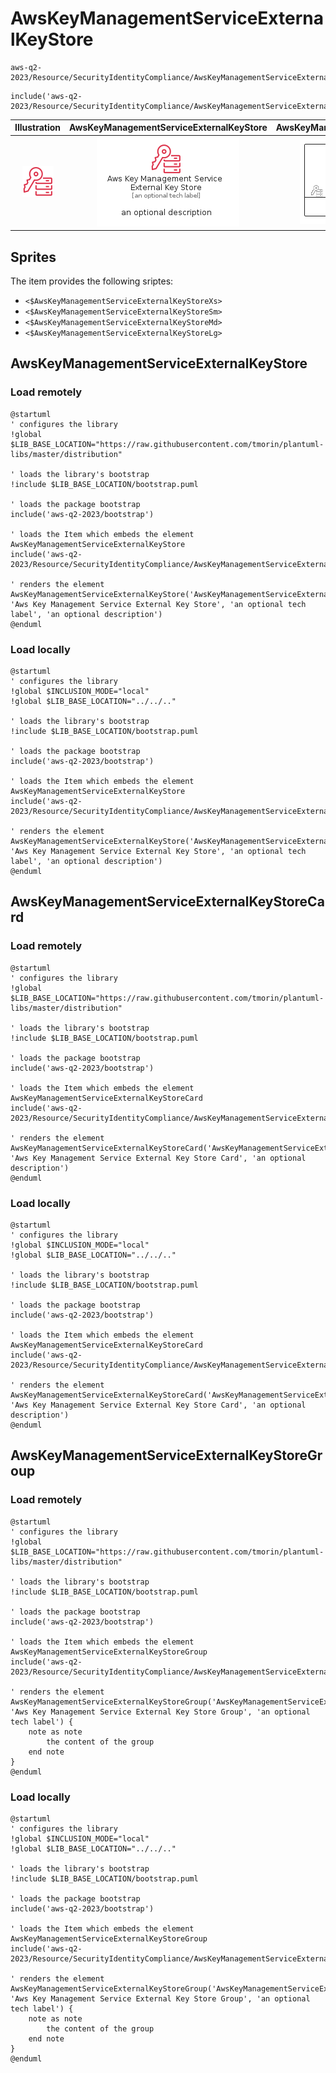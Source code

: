 # AwsKeyManagementServiceExternalKeyStore


```text
aws-q2-2023/Resource/SecurityIdentityCompliance/AwsKeyManagementServiceExternalKeyStore
```

```text
include('aws-q2-2023/Resource/SecurityIdentityCompliance/AwsKeyManagementServiceExternalKeyStore')
```



| Illustration | AwsKeyManagementServiceExternalKeyStore | AwsKeyManagementServiceExternalKeyStoreCard | AwsKeyManagementServiceExternalKeyStoreGroup |
| :---: | :---: | :---: | :---: |
| ![illustration for Illustration](../../../aws-q2-2023/Resource/SecurityIdentityCompliance/AwsKeyManagementServiceExternalKeyStore.png) | ![illustration for AwsKeyManagementServiceExternalKeyStore](../../../aws-q2-2023/Resource/SecurityIdentityCompliance/AwsKeyManagementServiceExternalKeyStore.Local.png) | ![illustration for AwsKeyManagementServiceExternalKeyStoreCard](../../../aws-q2-2023/Resource/SecurityIdentityCompliance/AwsKeyManagementServiceExternalKeyStoreCard.Local.png) | ![illustration for AwsKeyManagementServiceExternalKeyStoreGroup](../../../aws-q2-2023/Resource/SecurityIdentityCompliance/AwsKeyManagementServiceExternalKeyStoreGroup.Local.png) |



## Sprites
The item provides the following sriptes:

- `<$AwsKeyManagementServiceExternalKeyStoreXs>`
- `<$AwsKeyManagementServiceExternalKeyStoreSm>`
- `<$AwsKeyManagementServiceExternalKeyStoreMd>`
- `<$AwsKeyManagementServiceExternalKeyStoreLg>`





## AwsKeyManagementServiceExternalKeyStore

### Load remotely
```plantuml
@startuml
' configures the library
!global $LIB_BASE_LOCATION="https://raw.githubusercontent.com/tmorin/plantuml-libs/master/distribution"

' loads the library's bootstrap
!include $LIB_BASE_LOCATION/bootstrap.puml

' loads the package bootstrap
include('aws-q2-2023/bootstrap')

' loads the Item which embeds the element AwsKeyManagementServiceExternalKeyStore
include('aws-q2-2023/Resource/SecurityIdentityCompliance/AwsKeyManagementServiceExternalKeyStore')

' renders the element
AwsKeyManagementServiceExternalKeyStore('AwsKeyManagementServiceExternalKeyStore', 'Aws Key Management Service External Key Store', 'an optional tech label', 'an optional description')
@enduml
```

### Load locally
```plantuml
@startuml
' configures the library
!global $INCLUSION_MODE="local"
!global $LIB_BASE_LOCATION="../../.."

' loads the library's bootstrap
!include $LIB_BASE_LOCATION/bootstrap.puml

' loads the package bootstrap
include('aws-q2-2023/bootstrap')

' loads the Item which embeds the element AwsKeyManagementServiceExternalKeyStore
include('aws-q2-2023/Resource/SecurityIdentityCompliance/AwsKeyManagementServiceExternalKeyStore')

' renders the element
AwsKeyManagementServiceExternalKeyStore('AwsKeyManagementServiceExternalKeyStore', 'Aws Key Management Service External Key Store', 'an optional tech label', 'an optional description')
@enduml
```

## AwsKeyManagementServiceExternalKeyStoreCard

### Load remotely
```plantuml
@startuml
' configures the library
!global $LIB_BASE_LOCATION="https://raw.githubusercontent.com/tmorin/plantuml-libs/master/distribution"

' loads the library's bootstrap
!include $LIB_BASE_LOCATION/bootstrap.puml

' loads the package bootstrap
include('aws-q2-2023/bootstrap')

' loads the Item which embeds the element AwsKeyManagementServiceExternalKeyStoreCard
include('aws-q2-2023/Resource/SecurityIdentityCompliance/AwsKeyManagementServiceExternalKeyStore')

' renders the element
AwsKeyManagementServiceExternalKeyStoreCard('AwsKeyManagementServiceExternalKeyStoreCard', 'Aws Key Management Service External Key Store Card', 'an optional description')
@enduml
```

### Load locally
```plantuml
@startuml
' configures the library
!global $INCLUSION_MODE="local"
!global $LIB_BASE_LOCATION="../../.."

' loads the library's bootstrap
!include $LIB_BASE_LOCATION/bootstrap.puml

' loads the package bootstrap
include('aws-q2-2023/bootstrap')

' loads the Item which embeds the element AwsKeyManagementServiceExternalKeyStoreCard
include('aws-q2-2023/Resource/SecurityIdentityCompliance/AwsKeyManagementServiceExternalKeyStore')

' renders the element
AwsKeyManagementServiceExternalKeyStoreCard('AwsKeyManagementServiceExternalKeyStoreCard', 'Aws Key Management Service External Key Store Card', 'an optional description')
@enduml
```

## AwsKeyManagementServiceExternalKeyStoreGroup

### Load remotely
```plantuml
@startuml
' configures the library
!global $LIB_BASE_LOCATION="https://raw.githubusercontent.com/tmorin/plantuml-libs/master/distribution"

' loads the library's bootstrap
!include $LIB_BASE_LOCATION/bootstrap.puml

' loads the package bootstrap
include('aws-q2-2023/bootstrap')

' loads the Item which embeds the element AwsKeyManagementServiceExternalKeyStoreGroup
include('aws-q2-2023/Resource/SecurityIdentityCompliance/AwsKeyManagementServiceExternalKeyStore')

' renders the element
AwsKeyManagementServiceExternalKeyStoreGroup('AwsKeyManagementServiceExternalKeyStoreGroup', 'Aws Key Management Service External Key Store Group', 'an optional tech label') {
    note as note
        the content of the group
    end note
}
@enduml
```

### Load locally
```plantuml
@startuml
' configures the library
!global $INCLUSION_MODE="local"
!global $LIB_BASE_LOCATION="../../.."

' loads the library's bootstrap
!include $LIB_BASE_LOCATION/bootstrap.puml

' loads the package bootstrap
include('aws-q2-2023/bootstrap')

' loads the Item which embeds the element AwsKeyManagementServiceExternalKeyStoreGroup
include('aws-q2-2023/Resource/SecurityIdentityCompliance/AwsKeyManagementServiceExternalKeyStore')

' renders the element
AwsKeyManagementServiceExternalKeyStoreGroup('AwsKeyManagementServiceExternalKeyStoreGroup', 'Aws Key Management Service External Key Store Group', 'an optional tech label') {
    note as note
        the content of the group
    end note
}
@enduml
```

